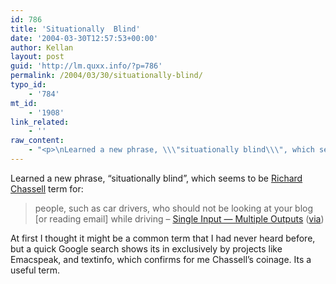 ```yaml
---
id: 786
title: 'Situationally  Blind'
date: '2004-03-30T12:57:53+00:00'
author: Kellan
layout: post
guid: 'http://lm.quxx.info/?p=786'
permalink: /2004/03/30/situationally-blind/
typo_id:
    - '784'
mt_id:
    - '1908'
link_related:
    - ''
raw_content:
    - "<p>\nLearned a new phrase, \\\"situationally blind\\\", which seems to be <a href=\\\"http://www.rattlesnake.com/\\\">Richard Chassell</a> term for:\n<blockquote>\npeople, such as car drivers, who should not be looking at your blog [or reading email] while driving - <a href=\\\"http://www.rattlesnake.com/notions/multiple-output-preview.html\\\">Single Input -- Multiple Outputs</a> (<a href=\\\"http://tbray.org/ongoing/When/200x/2004/03/30/InputModes\\\">via</a>)\n</blockquote>\n\nAt first I thought it might be a common term that I had never heard before, but a quick Google search shows its in exclusively by projects like Emacspeak, and textinfo, which confirms for me Chassell\\'s coinage.  Its a useful term.\n</p>"
---
```


Learned a new phrase, “situationally blind”, which seems to be [Richard Chassell](http://www.rattlesnake.com/) term for:

> people, such as car drivers, who should not be looking at your blog [or reading email] while driving – [Single Input — Multiple Outputs](http://www.rattlesnake.com/notions/multiple-output-preview.html) ([via](http://tbray.org/ongoing/When/200x/2004/03/30/InputModes))

At first I thought it might be a common term that I had never heard before, but a quick Google search shows its in exclusively by projects like Emacspeak, and textinfo, which confirms for me Chassell’s coinage. Its a useful term. 